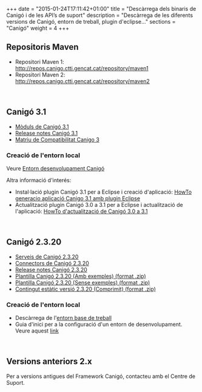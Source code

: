 +++
date        = "2015-01-24T17:11:42+01:00"
title       = "Descàrrega dels binaris de Canigó i de les API’s de suport"
description = "Descàrrega de les diferents versions de Canigó, entorn de treball, plugin d'eclipse..."
sections    = "Canigó"
weight		= 4
+++

## Repositoris Maven

+ Repositori Maven 1: http://repos.canigo.ctti.gencat.cat/repository/maven1
+ Repositori Maven 2: http://repos.canigo.ctti.gencat.cat/repository/maven2

<p>&nbsp;</p>

## Canigó 3.1 

- [Mòduls de Canigó 3.1](http://repos.canigo.ctti.gencat.cat/repository/maven2/cat/gencat/ctti/)
- [Release notes Canigó 3.1](/canigo-download-related/release-notes-canigo-31)
- [Matriu de Compatibilitat Canigo 3](/canigo-download-related/matrius-compatibilitats)

### Creació de l'entorn local

<!--
- Descàrrega de l'[entorn base de treball](http://repos.canigo.ctti.gencat.cat/repository/maven2/canigo/entorn-treball/canigo3.html) *És necessari realitzar l'upgrade del plugin de Canigó per Eclipse a la versió 1.2.0.
- Guia d'inici per a la configuració d'un entorn de desenvolupament. Veure aquest [link](/canigo-download-related/guia-inici)
-->

Veure [Entorn desenvolupament Canigó](http://canigo.ctti.gencat.cat/canigo/entorn-desenvolupament/)

Altra informació d'interés:

* Instal·lació plugin Canigó 3.1 per a Eclipse i creació d'aplicació: [HowTo generacio aplicació Canigo 3.1 amb plugin Eclipse](/related/canigo/howto/Canigo%20-%20HowTo%20-%20Generacio%20aplicacio%20Canigo%203.1%20amb%20plugin%20Eclipse.pdf)
* Actualització plugin Canigó 3.0 a 3.1 per a Eclipse i actualització de l'aplicació: [HowTo d'actualització de Canigó 3.0 a 3.1](/related/canigo/howto/Canig%C3%B3+-+Howto+-+Actualitzacio+Canig%C3%B3+3.0+a+Canigo+3.1.pdf)

<p>&nbsp;</p>

## Canigó 2.3.20

- [Serveis de Canigó 2.3.20](http://repos.canigo.ctti.gencat.cat/repository/maven2/canigo/)
- [Connectors de Canigó 2.3.20](http://repos.canigo.ctti.gencat.cat/repository/maven2/canigo/connectors/)
- [Release notes Canigó 2.3.20](/canigo-download-related/release-notes-canigo-2)
- [Plantilla Canigó 2.3.20 (Amb exemples) (format .zip)](http://repos.canigo.ctti.gencat.cat/repository/maven2/canigo/plantilla-canigo-inicial/2.3.20/demo-canigo-2.3.20.zip)
- [Plantilla Canigó 2.3.20 (Sense exemples) (format .zip)](http://repos.canigo.ctti.gencat.cat/repository/maven2/canigo/plantilla-canigo-inicial/2.3.20/plantilla-canigo-2.3.20.zip)
- [Contingut estàtic versió 2.3.20 (Comprimit) (format .zip)](http://repos.canigo.ctti.gencat.cat/repository/maven2/canigo/plantilla-canigo-inicial/2.3.20/demo-canigo-static-compress-2.3.20.zip)

### Creació de l'entorn local

- Descàrrega de l'[entorn base de treball](http://repos.canigo.ctti.gencat.cat/repository/maven2/canigo/entorn-treball/canigo.zip)
- Guia d'inici per a la configuració d'un entorn de desenvolupament. Veure aquest [link](/canigo-download-related/guia-inici-canigo2)

<p>&nbsp;</p>

## Versions anteriors 2.x

Per a versions antigues del Framework Canigó, contacteu amb el Centre de Suport.
<p>&nbsp;</p>
